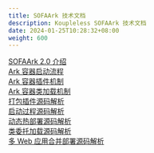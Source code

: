 ```yaml
---
title: SOFAArk 技术文档
description: Koupleless SOFAArk 技术文档
date: 2024-01-25T10:28:32+08:00
weight: 600
---
```


[SOFAArk 2.0 介绍](https://www.sofastack.tech/projects/sofa-boot/sofa-ark-migration-guide/) <br/>
[Ark 容器启动流程](https://www.sofastack.tech/projects/sofa-boot/sofa-ark-startup/) <br/>
[Ark 容器插件机制](https://www.sofastack.tech/projects/sofa-boot/sofa-ark-plugin/) <br/>
[Ark 容器类加载机制](https://www.sofastack.tech/projects/sofa-boot/sofa-ark-classloader/) <br/>
[打包插件源码解析](https://www.sofastack.tech/projects/sofa-boot/sofa-ark-build-package-plugin/) <br/>
[启动过程源码解析](https://www.sofastack.tech/projects/sofa-boot/sofa-ark-startup-process/) <br/>
[动态热部署源码解析](https://www.sofastack.tech/projects/sofa-boot/sofa-ark-dynamic-deploy/) <br/>
[类委托加载源码解析](https://www.sofastack.tech/projects/sofa-boot/sofa-ark-class-loader-delegation/) <br/>
[多 Web 应用合并部署源码解析](https://www.sofastack.tech/projects/sofa-boot/sofa-ark-multi-web-component-deploy/) <br/>


<br/>
